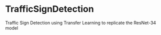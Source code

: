 # TrafficSignDetection
Traffic Sign Detection using Transfer Learning to replicate the ResNet-34 model
